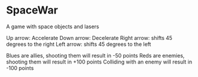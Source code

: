 # SpaceWar
A game with space objects and lasers

Up arrow: Accelerate
Down arrow: Decelerate
Right arrow: shifts 45 degrees to the right
Left arrow: shifts 45 degrees to the left

Blues are allies, shooting them will result in -50 points
Reds are enemies, shooting them will result in +100 points
Colliding with an enemy will result in -100 points
